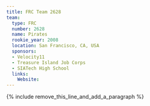 ```yaml
---
title: FRC Team 2628
team:
  type: FRC
  number: 2628
  name: Pirates
  rookie_year: 2008
  location: San Francisco, CA, USA
  sponsors:
  - Velocity11
  - Treasure Island Job Corps
  - SIATech High School
  links:
    Website:
---
```


{% include remove_this_line_and_add_a_paragraph %}